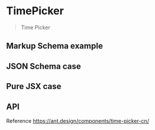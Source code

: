 # TimePicker

> Time Picker

## Markup Schema example

<code src="../demos/time-picker/Markup.tsx"></code>

## JSON Schema case

<code src="../demos/time-picker/Schema.tsx"></code>

## Pure JSX case

<code src="../demos/time-picker/PureJsx.tsx"></code>

## API

Reference <https://ant.design/components/time-picker-cn/>
